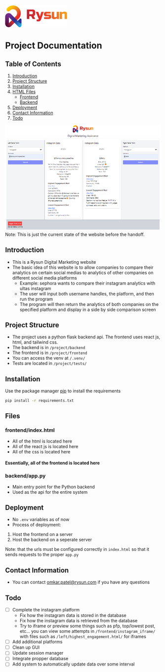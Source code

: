 
![Rysun](images/image.png)
# Project Documentation

## Table of Contents
1. [Introduction](#introduction)
2. [Project Structure](#project-structure)
3. [Installation](#installation)
4. [HTML Files](#files)
    - [Frontend](#frontendindexhtml)
    - [Backend](#backendapppy)
5. [Deployment](#deployment)
6. [Contact Information](#contact-information)
7. [Todo](#todo)


![alt text](images/image-1.png)
Note: This is just the current state of the website before the handoff.

## Introduction
- This is a Rysun Digital Marketing website
- The basic idea of this website is to allow companies to compare their analytics on certain social medias to analytics of other companies on different social media platforms
  - Example: sephora wants to compare their instagram analytics with ultas instagram
  - The user will input both username handles, the platform, and then run the program
  - The program will then return the analytics of both companies on the specified platform and display in a side by side comparison screen

## Project Structure
- The project uses a python flask backend api. The frontend uses react js, html, and tailwind css.
- The backend is in `/project/backend`
- The frontend is in `/project/frontend`
- You can access the venv at `/.venv/`
- Tests are located in `/project/tests/`

  
## Installation
Use the package manager [pip](https://pip.pypa.io/en/stable/) to install the requirements

```bash
pip install -r requirements.txt
```

## Files

### frontend/index.html
- All of the html is located here
- All of the react js is located here
- All of the css is located here
#### Essentially, all of the frontend is located here
  
### backend/app.py
- Main entry point for the Python backend
- Used as the api for the entire system

## Deployment
- No `.env` variables as of now
- Process of deployment:
1. Host the frontend on a server
2. Host the backend on a seperate server

Note: that the urls must be configured correctly in `index.html` so that it sends requests to the proper `app.py`


## Contact Information
- You can contact omkar.patel@rysun.com if you have any questions

## Todo
- [ ] Complete the instagram platform
   - Fix how the instagram data is stored in the database
   - Fix how the instagram data is retrieved from the database
   - Try to iframe or preview some things such as pfp, top/lowest post, etc... you can view some attempts in `/frontend/instagram_iframe/` with files such as `/left/highest_engagement.html/` for iframes
- [ ] Add additional platforms
- [ ] Clean up GUI
- [ ] Update session manager
- [ ] Integrate propper database
- [ ] Add system to automatically update data over some interval
